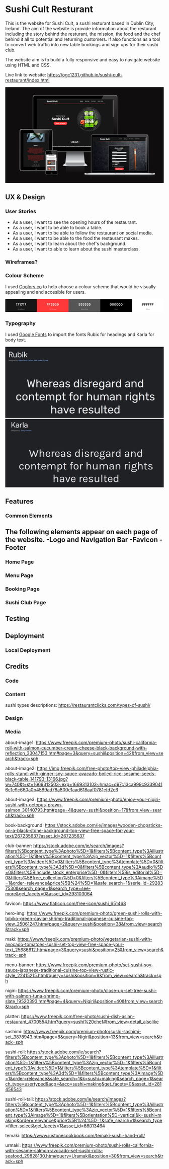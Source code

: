 # Sushi Cult Resturant
This is the website for Sushi Cult, a sushi resturant based in Dublin City, Ireland. The aim of the website is provide information about the resturant including the story behind the resturant, the mission, the food and the chef behind it all to potential and returning customers. If also functions as a tool to convert web traffic into new table bookings and sign ups for their sushi club.

The website aim is to build a fully responsive and easy to navigate website using HTML and CSS.

Live link to website: https://ogc1231.github.io/sushi-cult-restaurant/index.html

![Colour Scheme](https://github.com/ogc1231/sushi-cult-restaurant/blob/main/documentation/testing/website-preview.PNG)

## UX & Design
### User Stories
- As a user, I want to see the opening hours of the restaurant.
- As a user, I want to be able to book a table.
- As a user, I want to be able to follow the restaurant on social media.
- As a user, I want to be able to the food the restaurant makes.
- As a user, I want to learn about the chef's background.
- As a user, I want to able to learn about the sushi masterclass.
### Wireframes?

### Colour Scheme

I used [Coolors.co](https://coolors.co/171717-ff3939-555555-000000-ffffff) to help choose a colour scheme that would be visually appealing and and accesible for users.

![Colour Scheme](https://github.com/ogc1231/sushi-cult-restaurant/blob/main/documentation/testing/coolor-scheme.PNG)

### Typography
I used [Google Fonts](https://fonts.google.com/specimen/Rubik) to import the fonts Rubix for headings and Karla for body text.

![Rubik](https://github.com/ogc1231/sushi-cult-restaurant/blob/main/documentation/testing/rubik-font.PNG)
![Karla](https://github.com/ogc1231/sushi-cult-restaurant/blob/main/documentation/testing/karla-font.PNG)

## Features
### Common Elements

The following elements appear on each page of the website.
-Logo and Navigation Bar
-Favicon
-Footer
-
### Home Page

### Menu Page

### Booking Page

### Sushi Club Page

## Testing

## Deployment
### Local Deployment 

## Credits
### Code
### Content

sushi types descriptions:
https://restaurantclicks.com/types-of-sushi/
### Design
### Media

about-image1:
https://www.freepik.com/premium-photo/sushi-california-roll-with-salmon-cucumber-cream-cheese-black-background-with-reflection_33047153.htm#page=3&query=sushi&position=42&from_view=search&track=sph

about-image2:
https://img.freepik.com/free-photo/top-view-philadelphia-rolls-stand-with-ginger-soy-sauce-avacado-boiled-rice-sesame-seeds-black-table_141793-13166.jpg?w=740&t=st=1669312503~exp=1669313103~hmac=d97c13ca999c93390416c1e9c660a0b4589ad78a800e1aad618aaf0781efd2c6

about-image3:
https://www.freepik.com/premium-photo/enjoy-your-nigiri-sushi-with-octopus-prawn-salmon_30140793.htm#page=4&query=sushi&position=17&from_view=search&track=sph

book-background: 
https://stock.adobe.com/ie/images/wooden-chopsticks-on-a-black-stone-background-top-view-free-space-for-your-text/267235637?asset_id=267235637

club-banner:
https://stock.adobe.com/ie/search/images?filters%5Bcontent_type%3Aphoto%5D=1&filters%5Bcontent_type%3Aillustration%5D=1&filters%5Bcontent_type%3Azip_vector%5D=1&filters%5Bcontent_type%3Avideo%5D=0&filters%5Bcontent_type%3Atemplate%5D=0&filters%5Bcontent_type%3A3d%5D=0&filters%5Bcontent_type%3Aaudio%5D=0&filters%5Binclude_stock_enterprise%5D=0&filters%5Bis_editorial%5D=0&filters%5Bfree_collection%5D=0&filters%5Bcontent_type%3Aimage%5D=1&order=relevance&price%5B%24%5D=1&safe_search=1&serie_id=292837530&search_page=1&search_type=see-more&get_facets=0&asset_id=293103064

favicon: 
https://www.flaticon.com/free-icon/sushi_651468

hero-img:
https://www.freepik.com/premium-photo/green-sushi-rolls-with-tobiko-green-caviar-shrimp-traditional-japanese-cuisine-top-view_25061247.htm#page=2&query=sushi&position=38&from_view=search&track=sph

maki:
https://www.freepik.com/premium-photo/vegetarian-sushi-with-avocado-tomatoes-sushi-set-top-view-free-space-your-text_25686612.htm#page=3&query=sushi&position=25&from_view=search&track=sph

menu-banner: 
https://www.freepik.com/premium-photo/set-sushi-soy-sauce-japanese-traditional-cuisine-top-view-rustic-style_22415215.htm#query=sushi&position=9&from_view=search&track=sph

nigiri:
https://www.freepik.com/premium-photo/close-up-set-tree-sushi-with-salmon-tuna-shrimp-slate_19520393.htm#page=4&query=Nigiri&position=40&from_view=search&track=sph

platter:
https://www.freepik.com/free-photo/sushi-dish-asian-restaurant_4700554.htm?query=sushi%20chef#from_view=detail_alsolike

sashimi:
https://www.freepik.com/premium-photo/sushi-sashimi-set_3878943.htm#page=8&query=Nigiri&position=13&from_view=search&track=sph

sushi-roll: 
https://stock.adobe.com/ie/search?filters%5Bcontent_type%3Aphoto%5D=1&filters%5Bcontent_type%3Aillustration%5D=1&filters%5Bcontent_type%3Azip_vector%5D=1&filters%5Bcontent_type%3Avideo%5D=1&filters%5Bcontent_type%3Atemplate%5D=1&filters%5Bcontent_type%3A3d%5D=1&filters%5Bcontent_type%3Aimage%5D=1&order=relevance&safe_search=1&k=sushi+making&search_page=1&search_type=usertyped&acp=&aco=sushi+making&get_facets=0&asset_id=281456543

sushi-roll-tall:
https://stock.adobe.com/ie/search/images?filters%5Bcontent_type%3Aphoto%5D=1&filters%5Bcontent_type%3Aillustration%5D=1&filters%5Bcontent_type%3Azip_vector%5D=1&filters%5Bcontent_type%3Aimage%5D=1&filters%5Borientation%5D=vertical&k=sushi+making&order=relevance&price%5B%24%5D=1&safe_search=1&search_type=filter-select&get_facets=1&asset_id=66013464

temaki:
https://www.justonecookbook.com/temaki-sushi-hand-roll/

urmaki:
https://www.freepik.com/premium-photo/sushi-rolls-california-with-sesame-salmon-avocado-set-sushi-rolls-seafood_29828130.htm#query=Uramaki&position=30&from_view=search&track=sph













